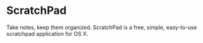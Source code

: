 ScratchPad
==========

Take notes, keep them organized. ScratchPad is a free, simple, easy-to-use scratchpad application for OS X. 

